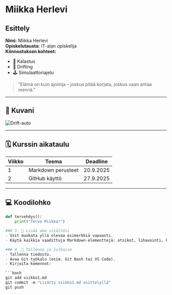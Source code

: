 # Miikka Herlevi

## Esittely

**Nimi:** Miikka Herlevi  
**Opiskelutausta:** IT-alan opiskelija  
**Kiinnostuksen kohteet:**  
- 🎣 Kalastus  
- 🚗 Drifting  
- 🕹️ Simulaattoriajelu  

> "Elämä on kuin ajolinja – joskus pitää korjata, joskus vaan antaa mennä."

---

## 📸 Kuvani

![Drift-auto](https://upload.wikimedia.org/wikipedia/commons/6/6e/Nissan_Silvia_S15_drifting.jpg)

---

## 🗓️ Kurssin aikataulu

| Viikko | Teema             | Deadline     |
|--------|-------------------|--------------|
| 1      | Markdown perusteet| 20.9.2025    |
| 2      | GitHub käyttö     | 27.9.2025    |

---

## 💻 Koodilohko

```python
def tervehdys():
    print("Terve Miikka!")

### 3. 💬 Lisää oma sisältösi
- Voit muokata yllä olevaa esimerkkiä vapaasti.
- Käytä kaikkia vaadittuja Markdown-elementtejä: otsikot, lihavointi, kursivointi, listat, linkki, kuva, koodilohko, taulukko, lainaus, vaakaviiva.

### 4. 🚀 Tallenna ja julkaise
- Tallenna tiedosto.
- Avaa Git-työkalu (esim. Git Bash tai VS Code).
- Kirjoita komennot:

```bash
git add viikko1.md
git commit -m "Lisätty viikko1.md esittelyllä"
git push